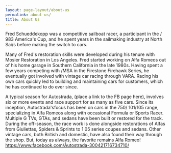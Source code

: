 ```yaml
---
layout: page-layout/about-us
permalink: about-us/
title: About Us
---
```

Fred Schueddekopp was a competitive sailboat racer, a participant in the / 983 America's Cup, and he spent years in the sailmaking industry at North Sai/s before making the switch to cars.

Many of Fred's restoration skills were developed during his tenure with Mosier Restoration in Los Angeles. Fred started working on Alfa Romeos out of his home garage in Southern California in the late 1980s. Having spent a few years competing with /MSA in the Firestone Firehawk Series, he eventually got involved with vintage car racing through VARA. Racing his own cars quickly led to building and maintaining cars for customers, which he has continued to do ever since.

A typical season for Autostrada, (place a link to the FB page here), involves six or more events and race support for as many as five cars. Since its inception, Autostrada'sfocus has been on cars in the 750/ 101/105 range, specializing in Alfa Romeos along with occasional Formula or Sports Racer. Multiple G TVs, GTAs, and sedans have been built or restored for the track. During the off-season, the race work is done alongside restorations of Alfas from Giuliettas, Spiders & Sprints to 1 05 series coupes and sedans. Other vintage cars, both British and domestic, have also found their way through the shop. But, today as always, the favorite remains Alfa Romeo! <https://www.facebook.com/Autostrada-300421716734710/>